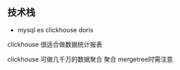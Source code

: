 

## 技术栈

- mysql  es  clickhouse doris

clickhouse 很适合做数据统计报表

clickhouse 可做几千万的数据聚合 聚合 mergetree时需注意